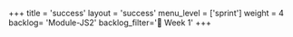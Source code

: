 +++
title = 'success'
layout = 'success'
menu_level = ['sprint']
weight = 4
backlog= 'Module-JS2'
backlog_filter='📅 Week 1'
+++

